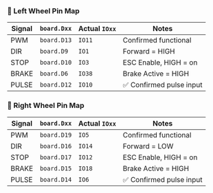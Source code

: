 ### 🛞 Left Wheel Pin Map

| Signal | `board.Dxx` | Actual `IOxx` | Notes                   |
|--------|-------------|---------------|-------------------------|
| PWM    | `board.D13` | `IO11`        | Confirmed functional    |
| DIR    | `board.D9`  | `IO1`         | Forward = HIGH          |
| STOP   | `board.D10` | `IO3`         | ESC Enable, HIGH = on   |
| BRAKE  | `board.D6`  | `IO38`        | Brake Active = HIGH     |
| PULSE  | `board.D12` | `IO10`        | ✅ Confirmed pulse input |

### 🛞 Right Wheel Pin Map

| Signal | `board.Dxx` | Actual `IOxx` | Notes                   |
|--------|-------------|---------------|-------------------------|
| PWM    | `board.D19` | `IO5`         | Confirmed functional    |
| DIR    | `board.D16` | `IO14`        | Forward = LOW           |
| STOP   | `board.D17` | `IO12`        | ESC Enable, HIGH = on   |
| BRAKE  | `board.D15` | `IO18`        | Brake Active = HIGH     |
| PULSE  | `board.D14` | `IO6`         | ✅ Confirmed pulse input |
